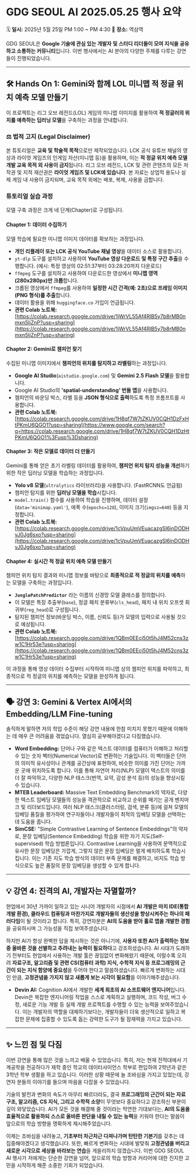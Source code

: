 
# GDG SEOUL AI 2025.05.25 행사 요약

🗓️ **일시:** 2025년 5월 25일 PM 1:00 \~ PM 4:30
📍 **장소:** 역삼역

GDG SEOUL은 **Google 기술에 관심 있는 개발자 및 스터디 리더들이 모여 지식을 공유하고 소통하는 커뮤니티**입니다. 이번 행사에서는 AI 분야의 다양한 주제를 다루는 강연들이 진행되었습니다. 

-----

## 🛠️ Hands On 1: Gemini와 함께 LOL 미니맵 적 정글 위치 예측 모델 만들기

이 프로젝트는 리그 오브 레전드(LOL) 게임의 미니맵 이미지를 활용하여 **적 정글러의 위치를 예측하는 딥러닝 모델**을 구축하는 과정을 안내합니다.

### ⚖️ 법적 고지 (Legal Disclaimer)

본 튜토리얼은 **교육 및 학술적 목적**으로만 제작되었습니다.
LCK 공식 유튜브 채널의 영상과 라이엇 게임즈의 인게임 자산(미니맵 등)을 활용하며, 이는 **적 정글 위치 예측 모델 개발 교육 목적 외 사용이 금지**됩니다.
리그 오브 레전드, LCK 및 관련 콘텐츠의 모든 저작권 및 지적 재산권은 **라이엇 게임즈 및 LCK에 있습니다**.
본 자료는 상업적 용도나 실제 게임 내 사용이 금지되며, 교육 목적 외에는 배포, 복제, 사용을 금합니다.

### 튜토리얼 실습 과정

모델 구축 과정은 크게 네 단계(Chapter)로 구성됩니다.

#### Chapter 1: 데이터 수집하기

모델 학습에 필요한 미니맵 이미지 데이터를 확보하는 과정입니다.

  * **개인 리플레이 또는 LCK 공식 YouTube 채널 영상**을 데이터 소스로 활용합니다.
  * `yt-dlp` 도구를 설치하고 사용하여 **YouTube 영상 다운로드 및 특정 구간 추출**을 수행합니다. (예시: 특정 영상의 02:51:37부터 03:28:20까지 다운로드)
  * `ffmpeg` 도구를 설치하고 사용하여 다운로드한 영상에서 **미니맵 영역(280x280px)만 크롭**합니다.
  * 크롭된 영상에서 `ffmpeg`를 사용하여 **일정한 시간 간격(예: 2초)으로 프레임 이미지(PNG 형식)를 추출**합니다.
  * 데이터 활용을 위해 `huggingface.co` 가입이 언급됩니다.
  * **관련 Colab 노트북:** [https://colab.research.google.com/drive/1jWrVL55Af4RlB5y7b8rMB0nmxn5IjZnP?usp=sharing](https://colab.research.google.com/drive/1jWrVL55Af4RlB5y7b8rMB0nmxn5IjZnP?usp=sharing)

#### Chapter 2: Gemini로 챔피언 찾기

수집된 미니맵 이미지에서 **챔피언의 위치를 탐지하고 라벨링**하는 과정입니다.

  * **Google AI Studio**(`aistudio.google.com`) 및 **Gemini 2.5 Flash 모델**을 활용합니다.
  * Google AI Studio의 **'spatial-understanding' 번들 앱**을 사용합니다.
  * 챔피언의 바운딩 박스, 라벨 등을 **JSON 형식으로 출력**하도록 특정 프롬프트를 사용합니다.
  * **관련 Colab 노트북:** [https://colab.research.google.com/drive/1H8qf7W7tZKUV0CQH1DzFxHtPKmU6QGO1?usp=sharing](https://www.google.com/search?q=https://colab.research.google.com/drive/1H8qf7W7tZKUV0CQH1DzHtPKmU6QGO1%3Fusp%3Dsharing)

#### Chapter 3: 작은 모델로 데이터 더 만들기

Gemini를 통해 얻은 초기 라벨링 데이터를 활용하여, **챔피언 위치 탐지 성능을 개선**하기 위한 작은 딥러닝 모델을 학습하는 과정입니다.

  * **Yolo v8 모델**(`ultralytics` 라이브러리)을 사용합니다. (FastRCNN도 언급됨)
  * 챔피언 탐지를 위한 **딥러닝 모델을 학습**시킵니다.
  * `model.train()` 함수를 사용하여 학습을 진행하며, 데이터 설정(`data='minimap.yaml'`), 에폭 수(`epochs=128`), 이미지 크기(`imgsz=640`) 등을 지정합니다.
  * **관련 Colab 노트북:** [https://colab.research.google.com/drive/1cVpuUmVEuacazgSI6inDODHvJ0Jg6sxo?usp=sharing](https://colab.research.google.com/drive/1cVpuUmVEuacazgSI6inDODHvJ0Jg6sxo?usp=sharing)

#### Chapter 4: 실시간 적 정글 위치 예측 모델 만들기

챔피언 위치 탐지 결과와 미니맵 정보를 바탕으로 **최종적으로 적 정글의 위치를 예측**하는 모델을 구축하는 과정입니다.

  * **`JunglePatchPredictor`** 라는 이름의 신경망 모델 클래스를 정의합니다.
  * 이 모델은 특징 추출부(`base`), 정글 패치 분류부(`cls_head`), 패치 내 위치 오프셋 회귀부(`reg_head`)로 구성됩니다.
  * 탐지된 챔피언 정보(바운딩 박스, 이름, 신뢰도 등)가 모델의 입력으로 사용될 것으로 예상됩니다.
  * **관련 Colab 노트북:** [https://colab.research.google.com/drive/1QBm0EEcj50t5hJ4M52cns3zw1C1Hr53e?usp=sharing](https://colab.research.google.com/drive/1QBm0EEcj50t5hJ4M52cns3zw1C1Hr53e?usp=sharing)

이 과정을 통해 영상 데이터 수집부터 시작하여 미니맵 상의 챔피언 위치를 파악하고, 최종적으로 적 정글의 위치를 예측하는 모델을 완성하게 됩니다.

-----

## 🗣️ 강연 3: Gemini & Vertex AI에서의 Embedding/LLM Fine-tuning

솔직하게 말하면 저의 학업 수준이 해당 강연 내용에 한참 미치지 못했기 때문에 이해하는 데 매우 큰 어려움을 겪었습니다. 열심히 공부해야겠다고 다짐했습니다.

  * **Word Embedding:** 단어나 구와 같은 텍스트 데이터를 컴퓨터가 이해하고 처리할 수 있는 숫자 벡터(Numerical Vector)로 변환하는 기술입니다. 이 벡터들은 단어의 의미적 유사성이나 관계를 공간상에 표현하여, 비슷한 의미를 가진 단어는 가까운 곳에 위치하도록 합니다. 이를 통해 자연어 처리(NLP) 모델이 텍스트의 의미를 더 잘 파악하고, 다양한 NLP 태스크(번역, 요약, 감성 분석 등)의 성능을 향상시킬 수 있습니다.
  * **MTEB Leaderboard:** Massive Text Embedding Benchmark의 약자로, 다양한 텍스트 임베딩 모델들의 성능을 객관적으로 비교하고 순위를 매기는 공개 벤치마크 및 리더보드입니다. 여러 NLP 태스크(클러스터링, 검색, 분류 등)에 걸쳐 모델의 임베딩 품질을 평가하여 연구자들이나 개발자들이 최적의 임베딩 모델을 선택하는 데 도움을 줍니다.
  * **SimCSE:** "Simple Contrastive Learning of Sentence Embeddings"의 약자로, 문장 임베딩(Sentence Embedding) 학습을 위한 자기 지도(Self-supervised) 학습 방법론입니다. Contrastive Learning을 사용하여 문맥적으로 유사한 문장 임베딩은 가깝게, 그렇지 않은 문장 임베딩은 멀게 배치하도록 학습시킵니다. 이는 기존 지도 학습 방식의 데이터 부족 문제를 해결하고, 비지도 학습 방식으로도 높은 품질의 문장 임베딩을 생성할 수 있게 합니다.

---

## 💡 강연 4: 진격의 AI, 개발자는 자멸할까?

현업에서 30년 가까이 일하고 있는 시니어 개발자의 시점에서 **AI 개발은 마치 IDE(통합 개발 환경), 클라우드 컴퓨팅과 마찬가지로 개발자들의 생산성을 향상시켜주는 하나의 패러다임**이 될 것이라고 합니다. 특히, 강연자분은 **AI의 도움을 받아 홀로 앱을 개발한 경험**을 공유하시며 그 가능성을 직접 보여주셨습니다.

하지만 AI가 항상 완벽한 답을 제시하는 것은 아니기에, **사용자 또한 AI가 출력하는 정보 중 올바른 것을 선별하고 추려내는 능력이 필요하다**고 강조하셨습니다. AI 시대가 도래하기 전부터도 현업에서 사용하는 개발 툴은 끊임없이 변화해왔기 때문에, 이럴수록 오히려 **자료구조, 알고리즘 및 관련 CS(컴퓨터 과학) 지식, 수학적 지식 등 프로그래밍의 근간이 되는 지식 함양에 중요성**을 두어야 한다고 말씀하셨습니다. 빠르게 변화하는 시대인 만큼, **고정관념을 가지지 않고 새롭게 보는 시각이 필요함**을 이야기해주셨습니다.

* **Devin AI:** Cognition AI에서 개발한 **세계 최초의 AI 소프트웨어 엔지니어**입니다. Devin은 복잡한 엔지니어링 작업을 스스로 계획하고 실행하며, 코드 작성, 버그 수정, 새로운 기능 개발 등 실제 개발 프로젝트를 수행할 수 있는 능력을 보여주었습니다. 이는 개발자의 역할을 대체하기보다는, 개발자들이 더욱 생산적으로 일하고 복잡한 문제에 집중할 수 있도록 돕는 강력한 도구가 될 잠재력을 가지고 있습니다.

---

## ✨ 느낀 점 및 다짐

이번 강연을 통해 많은 것을 느끼고 배울 수 있었습니다. 특히, 저는 현재 전적대에서 기계공학을 전공하다가 재학 중인 학교의 데이터사이언스 학부로 편입하여 2학년과 같은 3학년 학부 생활을 하고 있습니다. 이러한 상황 때문에 늘 조바심을 가지고 있었는데, 강연자 분들의 이야기를 들으며 마음을 다잡을 수 있었습니다.

기술의 발전과 변화의 속도가 아무리 빠르더라도, 결국 **프로그래밍의 근간이 되는 자료구조, 알고리즘, CS 지식, 그리고 수학적 소양**이 무엇보다 중요하다고 강조하신 부분이 깊이 와닿았습니다. AI가 모든 것을 해결해 줄 것이라는 막연한 기대보다는, **AI의 도움을 효율적으로 활용하되 스스로 올바른 판단을 내릴 수 있는 능력**을 키워야 한다는 말씀이 앞으로의 학습 방향을 명확하게 제시해주었습니다.

이제는 조바심을 내려놓고, **기초부터 차근차근 다져나가며 탄탄한 기본기**를 갖추는 데 집중해야겠다고 생각했습니다. 또한, 빠르게 변화하는 시대에 발맞춰 **고정관념을 버리고 새로운 시각으로 세상을 바라보는 연습**을 게을리하지 않겠습니다. 이번 GDG SEOUL AI 행사가 저에게는 단순한 강연을 넘어, 앞으로의 학습 방향과 커리어에 대한 진지한 고민을 시작하게 해준 소중한 기회가 되었습니다.
